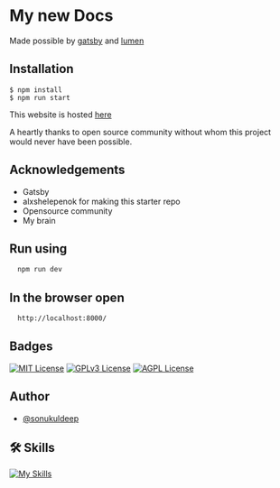 # My new Docs
Made possible by [gatsby](https://www.gatsbyjs.com/docs) and [lumen](https://github.com/alxshelepenok/gatsby-starter-lumen)


## Installation

```
$ npm install
$ npm run start
```

This website is hosted [here](https://docs-kuldeep.netlify.app/)

A heartly thanks to open source community without whom this project would never have been possible. 

## Acknowledgements

 - Gatsby
 - alxshelepenok for making this starter repo
 - Opensource community
 - My brain


## Run using

```bash
  npm run dev
```

## In the browser open

```bash
  http://localhost:8000/
```

## Badges

[![MIT License](https://img.shields.io/badge/License-MIT-green.svg)](https://choosealicense.com/licenses/mit/) 
[![GPLv3 License](https://img.shields.io/badge/License-GPL%20v3-yellow.svg)](https://opensource.org/licenses/)
[![AGPL License](https://img.shields.io/badge/license-AGPL-blue.svg)](http://www.gnu.org/licenses/agpl-3.0)


## Author
- [@sonukuldeep](https://www.github.com/sonukuldeep)


## 🛠 Skills

[![My Skills](https://skillicons.dev/icons?i=js,ts,html,css,tailwind,sass,nodejs,react,vue,flask,rust,python,php,solidity,mongodb,mysql,prisma,figma,threejs,unity,godot)](https://github.com/sonukuldeep)



